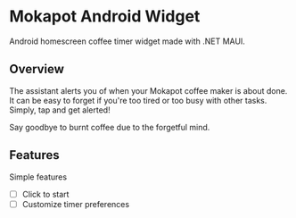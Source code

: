 # Mokapot Android Widget

Android homescreen coffee timer widget made with .NET MAUI.

## Overview

The assistant alerts you of when your Mokapot coffee maker is about done. It can be easy to forget if you're too tired or too busy with other tasks. Simply, tap and get alerted!

Say goodbye to burnt coffee due to the forgetful mind.

## Features

Simple features

* [ ] Click to start
* [ ] Customize timer preferences
